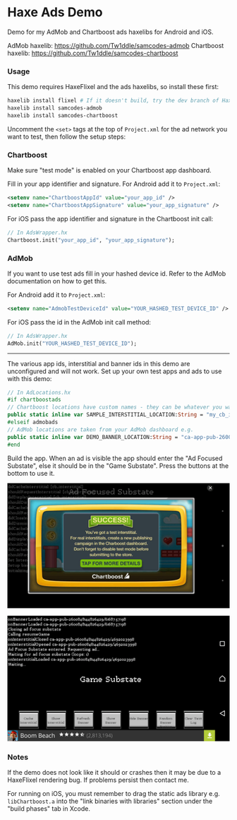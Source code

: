 # Haxe Ads Demo

Demo for my AdMob and Chartboost ads haxelibs for Android and iOS.

AdMob haxelib: https://github.com/Tw1ddle/samcodes-admob
Chartboost haxelib: https://github.com/Tw1ddle/samcodes-chartboost
	
### Usage ###

This demo requires HaxeFlixel and the ads haxelibs, so install these first:
```bash
haxelib install flixel # If it doesn't build, try the dev branch of HaxeFlixel: haxelib git flixel https://github.com/HaxeFlixel/flixel dev
haxelib install samcodes-admob
haxelib install samcodes-chartboost
```

Uncomment the ```<set>``` tags at the top of ```Project.xml``` for the ad network you want to test, then follow the setup steps:

### Chartboost ###
Make sure "test mode" is enabled on your Chartboost app dashboard.

Fill in your app identifier and signature. For Android add it to ```Project.xml```:
```xml
<setenv name="ChartboostAppId" value="your_app_id" />
<setenv name="ChartboostAppSignature" value="your_app_signature" />
```
For iOS pass the app identifier and signature in the Chartboost init call:
```haxe
// In AdsWrapper.hx
Chartboost.init("your_app_id", "your_app_signature");
```

### AdMob ###
If you want to use test ads fill in your hashed device id. Refer to the AdMob documentation on how to get this.

For Android add it to ```Project.xml```:
```xml
<setenv name="AdmobTestDeviceId" value="YOUR_HASHED_TEST_DEVICE_ID" />
```

For iOS pass the id in the AdMob init call method:
```haxe
// In AdsWrapper.hx
AdMob.init("YOUR_HASHED_TEST_DEVICE_ID");
```

------

The various app ids, interstitial and banner ids in this demo are unconfigured and will not work. Set up your own test apps and ads to use with this demo:

```haxe
// In AdLocations.hx
#if chartboostads
// Chartboost locations have custom names - they can be whatever you want e.g.
public static inline var SAMPLE_INTERSTITIAL_LOCATION:String = "my_cb_interstitial";
#elseif admobads
// AdMob locations are taken from your AdMob dashboard e.g.
public static inline var DEMO_BANNER_LOCATION:String = "ca-app-pub-2600848144826429/9144221192";
#end
```

Build the app. When an ad is visible the app should enter the "Ad Focused Substate", else it should be in the "Game Substate". Press the buttons at the bottom to use it.

![](screenshots/chartboost-interstitial.png?raw=true)

![](screenshots/admob-banner.png?raw=true)

### Notes ###
If the demo does not look like it should or crashes then it may be due to a HaxeFlixel rendering bug. If problems persist then contact me.

For running on iOS, you must remember to drag the static ads library e.g. ```libChartboost.a``` into the "link binaries with libraries" section under the "build phases" tab in Xcode.